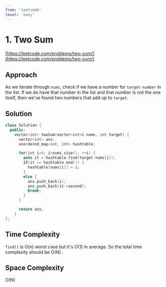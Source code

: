 ```yaml
---
from: 'leetcode'
level: 'easy'
---
```


# 1. Two Sum

[https://leetcode.com/problems/two-sum/](https://leetcode.com/problems/two-sum/)

## Approach
As we iterate through `nums`, check if we have a number for `target-number` in the list.
If we do have that number in the list and that number is not the one itself, then we've found
two numbers that add up to `target`.

## Solution
```cpp
class Solution {
  public:
    vector<int> twoSum(vector<int>& nums, int target) {
      vector<int> ans;
      unordered_map<int, int> hashtable;

      for(int i=0; i<nums.size(); ++i) {
        auto it = hashtable.find(target-nums[i]);
        if(it == hashtable.end()) {
          hashtable[nums[i]] = i;
        }
        else {
          ans.push_back(i);
          ans.push_back(it->second);
          break;
        }
      }

      return ans;
    }
};
```

## Time Complexity
`find()` is O(n) worst case but it's O(1) in average. So the total time complexity should be O(N).. 

## Space Complexity
O(N)

